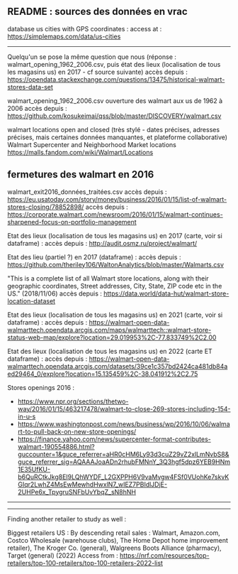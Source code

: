 ## README : sources des données en vrac

database us cities with GPS coordinates :
access at : https://simplemaps.com/data/us-cities
__________________________________________________________________________________________________________________________________________________________________________________________________________________


Quelqu'un se pose la même question que nous (réponse : walmart_opening_1962_2006.csv, puis état des lieux (localisation de tous les magasins us) en 2017 - cf source suivante)
accès depuis : https://opendata.stackexchange.com/questions/13475/historical-walmart-stores-data-set

walmart_opening_1962_2006.csv
ouverture des walmart aux us de 1962 à 2006
accès depuis : https://github.com/kosukeimai/qss/blob/master/DISCOVERY/walmart.csv

walmart locations open and closed (très stylé - dates précises, adresses précises, mais certaines données manquantes, et plateforme collaborative)
Walmart Supercenter and Neighborhood Market locations
https://malls.fandom.com/wiki/Walmart/Locations

## fermetures des walmart en 2016 
walmart_exit2016_données_traitées.csv
accès depuis : https://eu.usatoday.com/story/money/business/2016/01/15/list-of-walmart-stores-closing/78852898/
accès depuis : https://corporate.walmart.com/newsroom/2016/01/15/walmart-continues-sharpened-focus-on-portfolio-management

Etat des lieux (localisation de tous les magasins us) en 2017 (carte, voir si  dataframe) :
accès depuis : http://audit.osmz.ru/project/walmart/

Etat des lieu (partiel ?) en 2017 (dataframe) :
accès depuis : https://github.com/theriley106/WaltonAnalytics/blob/master/Walmarts.csv

"This is a complete list of all Walmart store locations, along with their geographic coordinates, Street addresses, City, State, ZIP code etc in the US." (2018/11/06) 
accès depuis : https://data.world/data-hut/walmart-store-location-dataset

Etat des lieux (localisation de tous les magasins us) en 2021 (carte, voir si  dataframe) :
accès depuis : https://walmart-open-data-walmarttech.opendata.arcgis.com/maps/walmarttech::walmart-store-status-web-map/explore?location=29.019953%2C-77.833749%2C2.00

Etat des lieux (localisation de tous les magasins us) en 2022 (carte ET dataframe) :
accès depuis : https://walmart-open-data-walmarttech.opendata.arcgis.com/datasets/39ce1c357bd2424ca481db84aed29464_0/explore?location=15.135459%2C-38.041912%2C2.75

Stores openings 2016 :
- https://www.npr.org/sections/thetwo-way/2016/01/15/463217478/walmart-to-close-269-stores-including-154-in-u-s
- https://www.washingtonpost.com/news/business/wp/2016/10/06/walmart-to-pull-back-on-new-store-openings/
- https://finance.yahoo.com/news/supercenter-format-contributes-walmart-190554886.html?guccounter=1&guce_referrer=aHR0cHM6Ly93d3cuZ29vZ2xlLmNvbS8&guce_referrer_sig=AQAAAJoaADn2rhubFMNnY_3Q3hgf5dpz6YEB9HNm1E35UfKU-b6QuRCtkJkg8EI9LQhWYDF_L2GXPPH6V9vaMvgw4FSf0VUohKe7skvKGIqr2LwhZ4MsEwMewhdHwxlN7_wIEZ7PBIdlJDjE-2UHPe6x_TpygruSNFbUvYbqZ_sN8hNH

_________________________________________________________________________________________________________
_________________________________________________________________________________________________________

Finding another retailer to study as well :

Biggest retailers US : 
By descending retail sales : Walmart, Amazon.com, Costco Wholesale (warehouse clubs), The Home Depot home improvement retailer), The Kroger Co. (general), Walgreens Boots Alliance (pharmacy), Target (general) (2022)
Access from : https://nrf.com/resources/top-retailers/top-100-retailers/top-100-retailers-2022-list